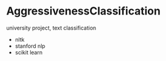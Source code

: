 # AggressivenessClassification
university project, text classification

* nltk
* stanford nlp
* scikit learn
